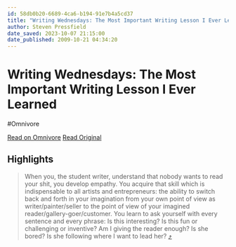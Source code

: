 ```yaml
---
id: 58db0b20-6689-4ca6-b194-91e7b4a5cd37
title: "Writing Wednesdays: The Most Important Writing Lesson I Ever Learned"
author: Steven Pressfield
date_saved: 2023-10-07 21:15:00
date_published: 2009-10-21 04:34:20
---
```


# Writing Wednesdays: The Most Important Writing Lesson I Ever Learned
#Omnivore

[Read on Omnivore](https://omnivore.app/me/https-click-convertkit-mail-com-lmunx-7-xn-4-pbmh-0-rpx-4-xi-6-h-18b0cd9fea5)
[Read Original](https://click.convertkit-mail.com/lmunx7xn4pbmh0rpx4xi6hde0k600/25h2hoh2og7kegt8/aHR0cHM6Ly9zdGV2ZW5wcmVzc2ZpZWxkLmNvbS8yMDA5LzEwL3dyaXRpbmctd2VkbmVzZGF5cy0yLXRoZS1tb3N0LWltcG9ydGFudC13cml0aW5nLWxlc3Npb24taS1ldmVyLWxlYXJuZWQv)

## Highlights

> When you, the student writer, understand that nobody wants to read your shit, you develop empathy. You acquire that skill which is indispensable to all artists and entrepreneurs: the ability to switch back and forth in your imagination from your own point of view as writer/painter/seller to the point of view of your imagined reader/gallery-goer/customer. You learn to ask yourself with every sentence and every phrase: Is this interesting? Is this fun or challenging or inventive? Am I giving the reader enough? Is she bored? Is she following where I want to lead her? [⤴️](https://omnivore.app/me/https-click-convertkit-mail-com-lmunx-7-xn-4-pbmh-0-rpx-4-xi-6-h-18b0cd9fea5#782ef366-4493-4b8d-9cef-50ec80e75b2f) 

